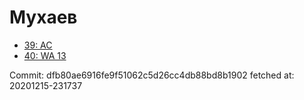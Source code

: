# Мухаев
- [39: AC](39.md)
- [40: WA 13](40.md)

Commit: dfb80ae6916fe9f51062c5d26cc4db88bd8b1902
 fetched at: 20201215-231737
